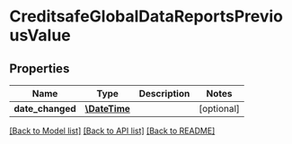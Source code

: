 # CreditsafeGlobalDataReportsPreviousValue

## Properties
Name | Type | Description | Notes
------------ | ------------- | ------------- | -------------
**date_changed** | [**\DateTime**](\DateTime.md) |  | [optional] 

[[Back to Model list]](../../README.md#documentation-for-models) [[Back to API list]](../../README.md#documentation-for-api-endpoints) [[Back to README]](../../README.md)

